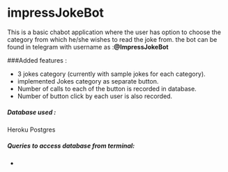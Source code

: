 # impressJokeBot
This is a basic chabot application where the user has option to choose the category from which he/she wishes to read the joke from.
the bot can be found in telegram with username as :**@ImpressJokeBot**

###Added features :
- 3 jokes category (currently with sample jokes for each category).
- implemented Jokes category as separate button.
- Number of calls to each of the button is recorded in database.
- Number of button click by each user is also recorded.

##### Database used : 
Heroku Postgres

##### Queries to access database from terminal:
-
